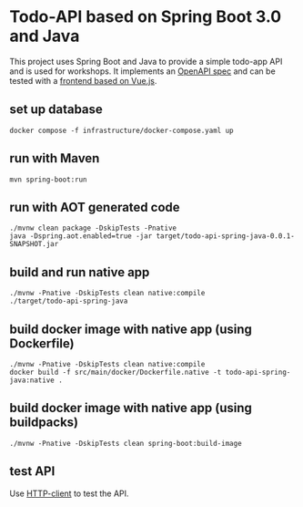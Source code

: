 # Todo-API based on Spring Boot 3.0 and Java
This project uses Spring Boot and Java to provide a simple todo-app API and is used for workshops.
It implements an [OpenAPI spec](src/main/resources/todo-spec.yaml) and can be tested with a [frontend based on Vue.js](https://github.com/devshred/todo-web).

## set up database

```shell
docker compose -f infrastructure/docker-compose.yaml up
```

## run with Maven

```shell
mvn spring-boot:run
```

## run with AOT generated code

```shell
./mvnw clean package -DskipTests -Pnative
java -Dspring.aot.enabled=true -jar target/todo-api-spring-java-0.0.1-SNAPSHOT.jar
```

## build and run native app

```shell
./mvnw -Pnative -DskipTests clean native:compile
./target/todo-api-spring-java
```

## build docker image with native app (using Dockerfile)

```shell
./mvnw -Pnative -DskipTests clean native:compile
docker build -f src/main/docker/Dockerfile.native -t todo-api-spring-java:native .
```

## build docker image with native app (using buildpacks)

```shell
./mvnw -Pnative -DskipTests clean spring-boot:build-image
```

## test API

Use [HTTP-client](todo-endpoints.http) to test the API.
